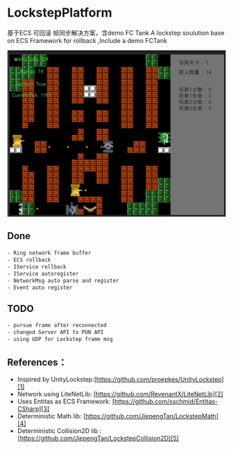 # LockstepPlatform 
基于ECS 可回滚 帧同步解决方案，含demo  FC Tank 
A lockstep soulution base on ECS Framework for rollback ,Include a demo FCTank 

<p align="center"> <img src="https://github.com/JiepengTan/JiepengTan.github.io/blob/master/assets/img/blog/Show/game_pic.png?raw=true" width="512"/></p>

## **Done**
    - Ring network frame buffer
    - ECS rollback
    - IService rollback
    - IService autoregister
    - NetworkMsg auto parse and register
    - Event auto register


## **TODO**
    - pursue frame after reconnected
    - changed Server API to PUN API
    - using UDP for Lockstep frame msg


## **References：** 
- Inspired by UnityLockstep:[https://github.com/proepkes/UnityLockstep][1] 
- Network using LiteNetLib: [https://github.com/RevenantX/LiteNetLib][2] 
- Uses Entitas as ECS Framework: [https://github.com/sschmid/Entitas-CSharp][3] 
- Deterministic Math lib: [https://github.com/JiepengTan/LockstepMath][4] 
- Deterministic Collision2D lib  : [https://github.com/JiepengTan/LockstepCollision2D][5] 
